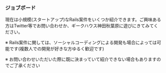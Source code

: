 ### ジョブボード

現在は小規模(スタートアップ)なRails案件をいくつか紹介できます。ご興味ある方はTwitter等でお問い合わせか、ギークハウス神田秋葉原に遊びにきてみてください。

※ Rails案件に関しては、ソーシャルコーディングによる開発も場合によっては可能です(複数人での開発が好きな方ゆるく歓迎です)

※ お問い合わせいただいた際に既に決まっていて紹介できない場合もありますのでご了承ください
